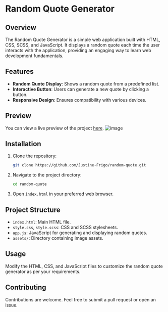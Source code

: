 # Random Quote Generator

## Overview

The Random Quote Generator is a simple web application built with HTML, CSS, SCSS, and JavaScript. It displays a random quote each time the user interacts with the application, providing an engaging way to learn web development fundamentals.

## Features

- **Random Quote Display**: Shows a random quote from a predefined list.
- **Interactive Button**: Users can generate a new quote by clicking a button.
- **Responsive Design**: Ensures compatibility with various devices.

## Preview

You can view a live preview of the project [here](https://justine-frigo.github.io/random-quote/).
![image](https://github.com/user-attachments/assets/ee03e40c-d8c1-4f36-bd35-cc47a749a775)


## Installation

1. Clone the repository:
   ```sh
   git clone https://github.com/Justine-Frigo/random-quote.git
   ```
2. Navigate to the project directory:
   ```sh
   cd random-quote
   ```
3. Open `index.html` in your preferred web browser.

## Project Structure

- `index.html`: Main HTML file.
- `style.css`, `style.scss`: CSS and SCSS stylesheets.
- `app.js`: JavaScript for generating and displaying random quotes.
- `assets/`: Directory containing image assets.

## Usage

Modify the HTML, CSS, and JavaScript files to customize the random quote generator as per your requirements.

## Contributing

Contributions are welcome. Feel free to submit a pull request or open an issue.

